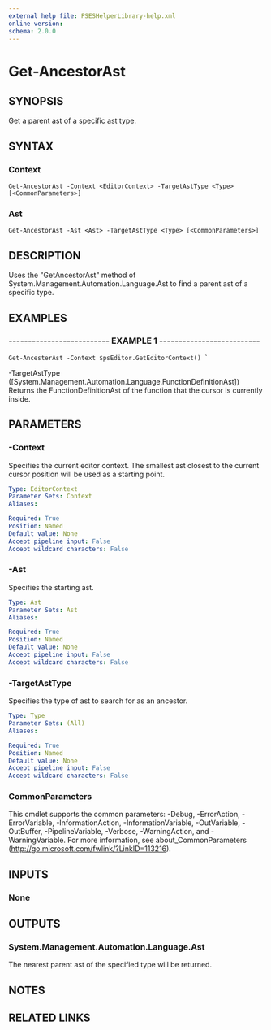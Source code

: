 ```yaml
---
external help file: PSESHelperLibrary-help.xml
online version: 
schema: 2.0.0
---
```


# Get-AncestorAst

## SYNOPSIS
Get a parent ast of a specific ast type.

## SYNTAX

### Context
```
Get-AncestorAst -Context <EditorContext> -TargetAstType <Type> [<CommonParameters>]
```

### Ast
```
Get-AncestorAst -Ast <Ast> -TargetAstType <Type> [<CommonParameters>]
```

## DESCRIPTION
Uses the "GetAncestorAst" method of System.Management.Automation.Language.Ast to find a parent
ast of a specific type.

## EXAMPLES

### -------------------------- EXAMPLE 1 --------------------------
```
Get-AncesterAst -Context $psEditor.GetEditorContext() `
```

-TargetAstType (\[System.Management.Automation.Language.FunctionDefinitionAst\])
Returns the FunctionDefinitionAst of the function that the cursor is currently inside.

## PARAMETERS

### -Context
Specifies the current editor context.
The smallest ast closest to the current cursor
position will be used as a starting point.

```yaml
Type: EditorContext
Parameter Sets: Context
Aliases: 

Required: True
Position: Named
Default value: None
Accept pipeline input: False
Accept wildcard characters: False
```

### -Ast
Specifies the starting ast.

```yaml
Type: Ast
Parameter Sets: Ast
Aliases: 

Required: True
Position: Named
Default value: None
Accept pipeline input: False
Accept wildcard characters: False
```

### -TargetAstType
Specifies the type of ast to search for as an ancestor.

```yaml
Type: Type
Parameter Sets: (All)
Aliases: 

Required: True
Position: Named
Default value: None
Accept pipeline input: False
Accept wildcard characters: False
```

### CommonParameters
This cmdlet supports the common parameters: -Debug, -ErrorAction, -ErrorVariable, -InformationAction, -InformationVariable, -OutVariable, -OutBuffer, -PipelineVariable, -Verbose, -WarningAction, and -WarningVariable. For more information, see about_CommonParameters (http://go.microsoft.com/fwlink/?LinkID=113216).

## INPUTS

### None

## OUTPUTS

### System.Management.Automation.Language.Ast
The nearest parent ast of the specified type will be returned.

## NOTES

## RELATED LINKS

